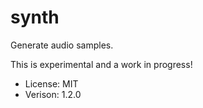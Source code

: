 # synth

Generate audio samples.

This is experimental and a work in progress!

* License: MIT
* Verison: 1.2.0
